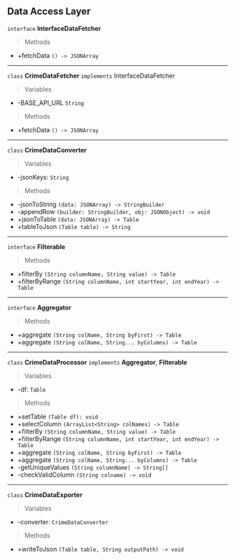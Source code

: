 ## Data Access Layer

`interface` **InterfaceDataFetcher**

> Methods

- +fetchData `() -> JSONArray`

---

`class` **CrimeDataFetcher** `implements` InterfaceDataFetcher

> Variables

- -BASE_API_URL `String`

> Methods

- +fetchData `() -> JSONArray`

---

`class` **CrimeDataConverter**

> Variables

- -jsonKeys: `String`

> Methods

- -jsonToString `(data: JSONArray) -> StringBuilder`
- -appendRow `(builder: StringBuilder, obj: JSONObject) -> void`
- +jsonToTable `(data: JSONArray) -> Table`
- +tableToJson `(Table table) -> String`

---

`interface` **Filterable**

> Methods

- +filterBy `(String columnName, String value) -> Table`
- +filterByRange `(String columnName, int startYear, int endYear) -> Table`

---

`interface` **Aggregator**

> Methods

- +aggregate `(String colName, String byFirst) -> Table`
- +aggregate `(String colName, String... byColumns) -> Table`

---

`class` **CrimeDataProcessor** `implements` **Aggregator**, **Filterable**

> Variables

- -df: `Table`

> Methods

- +setTable `(Table df): void`
- +selectColumn `(ArrayList<String> colNames) -> Table`
- +filterBy `(String columnName, String value) -> Table`
- +filterByRange `(String columnName, int startYear, int endYear) -> Table`
- +aggregate `(String colName, String byFirst) -> Table`
- +aggregate `(String colName, String... byColumns) -> Table`
- -getUniqueValues `(String columnName) -> String[]`
- -checkValidColumn `(String colname) -> void`

---

`class` **CrimeDataExporter**

> Variables
- -converter: `CrimeDataConverter`

> Methods

- +writeToJson `(Table table, String outputPath) -> void`


